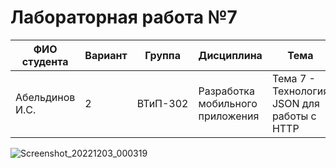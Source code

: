 # Лабораторная работа №7

| ФИО студента | Вариант | Группа | Дисциплина| Тема |
| ------ | ------ | ------ | ------ | ------ |
| Абельдинов И.С. | 2 | ВТиП-302 | Разработка мобильного приложения | Тема 7 - Технология JSON для работы с HTTP |

![Screenshot_20221203_000319](https://user-images.githubusercontent.com/71010650/205357424-0956106e-b7ad-43ac-8af9-b0a816fb861e.png)
